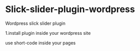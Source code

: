 # Slick-slider-plugin-wordpress

Wordpress slick slider plugin

1.install plugin inside your wordpress site

use short-code inside your pages
